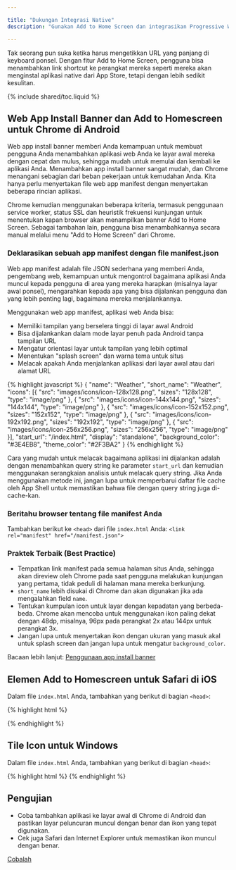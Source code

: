 ```yaml
---

title: "Dukungan Integrasi Native"
description: "Gunakan Add to Home Screen dan integrasikan Progressive Web App Anda dengan platform native."

---
```


<p class="intro">
Tak seorang pun suka ketika harus mengetikkan URL yang panjang di keyboard ponsel. 
Dengan fitur Add to Home Screen, pengguna bisa 
menambahkan link shortcut ke perangkat mereka seperti mereka akan menginstal aplikasi native
dari App Store, tetapi dengan lebih sedikit kesulitan.
</p>

{% include shared/toc.liquid %}

## Web App Install Banner dan Add to Homescreen untuk Chrome di Android

Web app install banner memberi Anda kemampuan untuk membuat pengguna Anda 
menambahkan aplikasi web Anda ke layar awal mereka dengan cepat dan
mulus, sehingga mudah untuk memulai dan kembali ke aplikasi Anda. Menambahkan app install banner sangat mudah, dan Chrome menangani sebagian
dari beban pekerjaan untuk kemudahan Anda. Kita hanya perlu menyertakan file web app manifest
dengan menyertakan beberapa rincian aplikasi.


Chrome kemudian menggunakan beberapa kriteria, termasuk penggunaan service worker, status SSL
dan heuristik frekuensi kunjungan untuk menentukan kapan browser akan menampilkan banner Add to Home Screen. Sebagai 
tambahan lain, pengguna bisa menambahkannya secara manual melalui menu "Add to Home Screen" dari 
Chrome.

### Deklarasikan sebuah app manifest dengan file manifest.json

Web app manifest adalah file JSON sederhana yang memberi Anda, pengembang web, 
kemampuan untuk mengontrol bagaimana aplikasi Anda muncul kepada pengguna di area
yang mereka harapkan (misalnya layar awal ponsel), mengarahkan 
kepada apa yang bisa dijalankan pengguna dan yang lebih penting lagi, bagaimana mereka menjalankannya.

Menggunakan web app manifest, aplikasi web Anda bisa:

* Memiliki tampilan yang berselera tinggi di layar awal Android
* Bisa dijalankankan dalam mode layar penuh pada Android tanpa tampilan URL
* Mengatur orientasi layar untuk tampilan yang lebih optimal
* Menentukan "splash screen" dan warna tema untuk situs
* Melacak apakah Anda menjalankan aplikasi dari layar awal atau dari alamat URL

{% highlight javascript %}
{
  "name": "Weather",
  "short_name": "Weather",
  "icons": [{
    "src": "images/icons/icon-128x128.png",
      "sizes": "128x128",
      "type": "image/png"
    }, {
      "src": "images/icons/icon-144x144.png",
      "sizes": "144x144",
      "type": "image/png"
    }, {
      "src": "images/icons/icon-152x152.png",
      "sizes": "152x152",
      "type": "image/png"
    }, {
      "src": "images/icons/icon-192x192.png",
      "sizes": "192x192",
      "type": "image/png"
    }, {
      "src": "images/icons/icon-256x256.png",
      "sizes": "256x256",
      "type": "image/png"
    }],
  "start_url": "/index.html",
  "display": "standalone",
  "background_color": "#3E4EB8",
  "theme_color": "#2F3BA2"
}
{% endhighlight %}

Cara yang mudah untuk melacak bagaimana aplikasi ini dijalankan adalah dengan menambahkan query string ke
parameter `start_url` dan kemudian menggunakan serangkaian analisis untuk melacak query string.
Jika Anda menggunakan metode ini, jangan lupa untuk memperbarui daftar file cache oleh App
Shell untuk memastikan bahwa file dengan query string juga di-cache-kan.

### Beritahu browser tentang file manifest Anda

Tambahkan berikut ke `<head>` dari file `index.html` Anda:
`<link rel="manifest" href="/manifest.json">`

### Praktek Terbaik (Best Practice)

* Tempatkan link manifest pada semua halaman situs Anda, sehingga akan direview oleh
  Chrome pada saat pengguna melakukan kunjungan yang pertama, tidak peduli di halaman mana mereka berkunjung.
* `short_name` lebih disukai di Chrome dan akan digunakan jika ada mengalahkan
  field `name`.
* Tentukan kumpulan icon untuk layar dengan kepadatan yang berbeda-beda. Chrome akan mencoba untuk menggunakan
  ikon paling dekat dengan 48dp, misalnya, 96px pada perangkat 2x atau 144px untuk 
  perangkat 3x.
* Jangan lupa untuk menyertakan ikon dengan ukuran yang masuk akal untuk splash screen
  dan jangan lupa untuk mengatur `background_color`.


Bacaan lebih lanjut:
[Penggunaan app install
banner](https://developers.google.com/web/fundamentals/engage-and-retain/simplified-app-installs/)

## Elemen Add to Homescreen untuk Safari di iOS

Dalam file `index.html` Anda, tambahkan yang berikut di bagian `<head>`:

{% highlight html %}
<!-- Add to home screen untuk Safari di iOS -->
<meta name="apple-mobile-web-app-capable" content="yes">
<meta name="apple-mobile-web-app-status-bar-style" content="black">
<meta name="apple-mobile-web-app-title" content="Weather App">
<link rel="apple-touch-icon" href="images/icons/icon-152x152.png">
{% endhighlight %}

## Tile Icon untuk Windows

Dalam file `index.html` Anda, tambahkan yang berikut di bagian `<head>`:

{% highlight html %}
<meta name="msapplication-TileImage" content="images/icons/icon-144x144.png">
<meta name="msapplication-TileColor" content="#2F3BA2">
{% endhighlight %}

## Pengujian

* Coba tambahkan aplikasi ke layar awal di Chrome di Android dan pastikan
  layar peluncuran muncul dengan benar dan ikon yang tepat digunakan.
* Cek juga Safari dan Internet Explorer untuk memastikan ikon muncul dengan benar.

<a href="https://weather-pwa-sample.firebaseapp.com/final/" class="mdl-button mdl-js-button mdl-button--raised mdl-button--colored">Cobalah</a>

